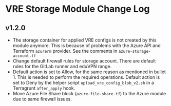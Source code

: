# VRE Storage Module Change Log

## v1.2.0

- The storage container for applied VRE configs is not created by this module anymore. This is because of problems with the Azure API and Terraform `azurerm` provider. See the comments in `azure-storage-account.tf`
- Change default firewall rules for storage account. There are default rules for the GitLab runner and eduVPN range.
- Default action is set to Allow, for the same reason as mentioned in bullet 1. This is needed to perform the required operations. Default action is set to Deny by the helper script `upload_vre_config_blob_v2.sh` in a Terragrunt `after_apply` hook.
- Move Azure File Share block (`azure-file-share.tf`) to the Azure module due to same firewall issues.
